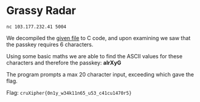 # Grassy Radar

```
nc 103.177.232.41 5004
```

We decompiled the [given file](./chall) to C code, and upon examining we saw that the passkey requires 6 characters.

Using some basic maths we are able to find the ASCII values for these characters and therefore the passkey: **aIrXyG**

The program prompts a max 20 character input, exceeding which gave the flag.

Flag: `cruXipher{0n1y_w34k11n65_u53_c41cu1470r5}`

